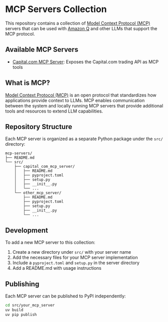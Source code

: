 # MCP Servers Collection

This repository contains a collection of [Model Context Protocol (MCP)](https://modelcontextprotocol.io/introduction) servers that can be used with [Amazon Q](https://aws.amazon.com/q/) and other LLMs that support the MCP protocol.

## Available MCP Servers

- [Capital.com MCP Server](src/capital_com_mcp_server/README.md): Exposes the Capital.com trading API as MCP tools

## What is MCP?

[Model Context Protocol (MCP)](https://modelcontextprotocol.io/introduction) is an open protocol that standardizes how applications provide context to LLMs. MCP enables communication between the system and locally running MCP servers that provide additional tools and resources to extend LLM capabilities.

## Repository Structure

Each MCP server is organized as a separate Python package under the `src/` directory:

```
mcp-servers/
├── README.md
└── src/
    ├── capital_com_mcp_server/
    │   ├── README.md
    │   ├── pyproject.toml
    │   ├── setup.py
    │   ├── __init__.py
    │   └── ...
    └── other_mcp_server/
        ├── README.md
        ├── pyproject.toml
        ├── setup.py
        ├── __init__.py
        └── ...
```

## Development

To add a new MCP server to this collection:

1. Create a new directory under `src/` with your server name
2. Add the necessary files for your MCP server implementation
3. Include a `pyproject.toml` and `setup.py` in the server directory
4. Add a README.md with usage instructions

## Publishing

Each MCP server can be published to PyPI independently:

```bash
cd src/your_mcp_server
uv build
uv pip publish
```
